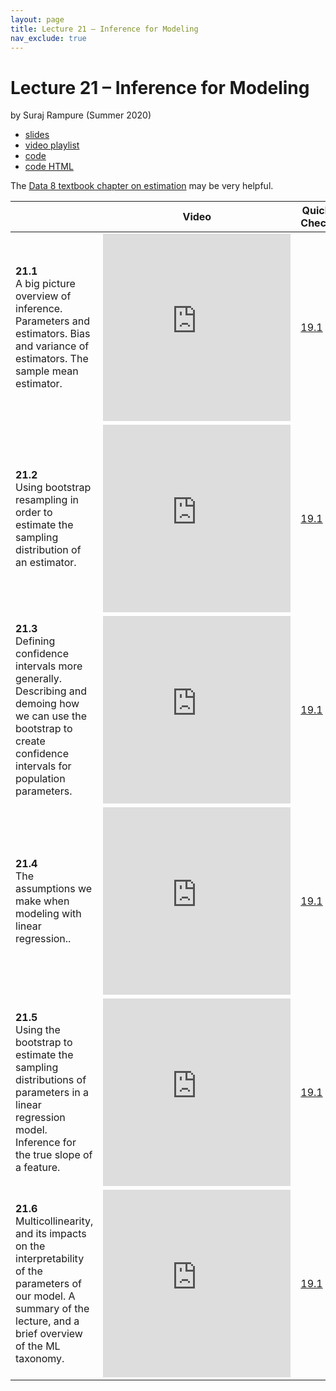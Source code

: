 ```yaml
---
layout: page
title: Lecture 21 – Inference for Modeling
nav_exclude: true
---
```


# Lecture 21 – Inference for Modeling

by Suraj Rampure (Summer 2020)

- [slides](https://docs.google.com/presentation/d/1Ifkr4_gRe631kmAe_Ge9KbMt8MIex4CUuFwqaNBNQRQ/edit#slide=id.p)
- [video playlist](https://www.youtube.com/playlist?list=PLQCcNQgUcDfrJZGrrha3POkxveBqaD4rt)
- [code](TODO)
- [code HTML](TODO)

The [Data 8 textbook chapter on estimation](https://www.inferentialthinking.com/chapters/13/Estimation.html) may be very helpful.

<table>
<colgroup>
<col style="width: 25%" />
<col style="width: 25%" />
<col style="width: 25%" />
</colgroup>
<thead>
<tr class="header">
<th></th>
<th>Video</th>
<th>Quick Check</th>
</tr>
</thead>
<tbody>
<tr>
<td><strong>21.1</strong> <br>A big picture overview of inference. Parameters and estimators. Bias and variance of estimators. The sample mean estimator.</td>
<td><iframe width="300" height="300" height src="https://youtube.com/embed/e6obRzXgTjM" frameborder="0" allow="accelerometer; autoplay; encrypted-media; gyroscope; picture-in-picture" allowfullscreen></iframe></td>
<td><a href="https://docs.google.com/forms/d/e/1FAIpQLSf_v56uWRNwIXnbOnAbVjRNmvxEYwMOpx6G4A0FMoaJXbmcew/viewform" target="\_blank">19.1</a></td>
</tr>
<tr>
<td><strong>21.2</strong> <br>Using bootstrap resampling in order to estimate the sampling distribution of an estimator.</td>
<td><iframe width="300" height="300" height src="https://youtube.com/embed/nl_GtUlms_w" frameborder="0" allow="accelerometer; autoplay; encrypted-media; gyroscope; picture-in-picture" allowfullscreen></iframe></td>
<td><a href="https://docs.google.com/forms/d/e/1FAIpQLScQNefAvpf2DA8vriffAGvS58qQV97JhIekZ8HVX5wOckZATw/viewform" target="\_blank">19.1</a></td>
</tr>
<tr>
<td><strong>21.3</strong> <br>Defining confidence intervals more generally. Describing and demoing how we can use the bootstrap to create confidence intervals for population parameters.</td>
<td><iframe width="300" height="300" height src="https://youtube.com/embed/HBpbHFd_6ow" frameborder="0" allow="accelerometer; autoplay; encrypted-media; gyroscope; picture-in-picture" allowfullscreen></iframe></td>
<td><a href="https://docs.google.com/forms/d/e/1FAIpQLSehmtbj0u_7qbs26sQfrcWIMupMAOIB_S9t0a7zx9jTrYn-Lg/viewform" target="\_blank">19.1</a></td>
</tr>
<tr>
<td><strong>21.4</strong> <br>The assumptions we make when modeling with linear regression..</td>
<td><iframe width="300" height="300" height src="https://youtube.com/embed/U9ycI18u3mc" frameborder="0" allow="accelerometer; autoplay; encrypted-media; gyroscope; picture-in-picture" allowfullscreen></iframe></td>
<td><a href="https://docs.google.com/forms/d/e/1FAIpQLSd5ulqSWA6bPcT-U7W_mH-hEKb4mS-U2FdHGcvgvnVrG350Xg/viewform" target="\_blank">19.1</a></td>
</tr>
<tr>
<td><strong>21.5</strong> <br>Using the bootstrap to estimate the sampling distributions of parameters in a linear regression model. Inference for the true slope of a feature.</td>
<td><iframe width="300" height="300" height src="https://youtube.com/embed/ZN3SL3QxuAg" frameborder="0" allow="accelerometer; autoplay; encrypted-media; gyroscope; picture-in-picture" allowfullscreen></iframe></td>
<td><a href="https://docs.google.com/forms/d/e/1FAIpQLScc6EFwErVFBa6rVm6pdBsLtDWsxPVHcSEGDDwCmF4P6pGB2w/viewform" target="\_blank">19.1</a></td>
</tr>
<tr>
<td><strong>21.6</strong> <br>Multicollinearity, and its impacts on the interpretability of the parameters of our model. A summary of the lecture, and a brief overview of the ML taxonomy.</td>
<td><iframe width="300" height="300" height src="https://youtube.com/embed/aw7DjnILY0c" frameborder="0" allow="accelerometer; autoplay; encrypted-media; gyroscope; picture-in-picture" allowfullscreen></iframe></td>
<td><a href="https://docs.google.com/forms/d/e/1FAIpQLSc3uFjbMPmq2CHoeXsst9mtuRi5Zvh14l6vUdhAN_9IUwEOxw/viewform" target="\_blank">19.1</a></td>
</tr>
